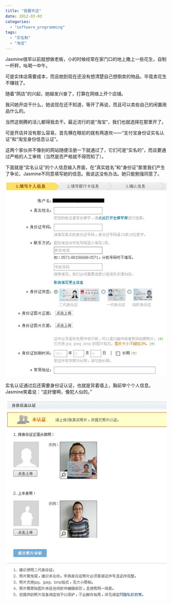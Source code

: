 ```yaml
---
title: "我要开店"
date: 2012-03-03
categories: 
  - "software_programming"
tags: 
  - "实名制"
  - "淘宝"
---
```


Jasmine很早以前就想做老板，小的时候经常在家门口的地上撒上一些花生，自制一杆秤，吆喝一中午。

可是实体店需要成本，而且她到现在还没有想清楚自己想倒卖的物品，毕竟卖花生不赚钱了。

随着“网店”的兴起，她越发兴奋了，打算在网络上开个店铺。

我问她开店干什么，她说现在还不知道，等开了再说，而且可以卖些自己的闲置用品什么的。

当然这倒腾的活儿都得我去干。最近流行的是“淘宝”，我们也就选择在那里开了。

可是开店并没有那么容易，首先横在眼前的就有两道坎——“支付宝身份证实名认证”和“淘宝身份信息认证”。

这两个家伙并不像别的网站随便注册一下就通过了，它们可是“实名的”，而且要通过严格的人工审核（当然是否严格就不得而知了）。

下面就是“实名认证”的个人信息输入界面，在“真实姓名”和“身份证”那里我们产生了争论，Jasmine不同意填写她的信息。我说这没有办法。她只能勉强同意了。

![zhifubao](images/6948528737_e23113ec55_z.jpg)

实名认证通过后还需要身份证认证，也就是背着墙上，胸前举个个人信息。Jasmine笑着说：“这好傻啊，像犯人似的。”

![verify](images/6948509999_59b95b539c_z.jpg)

